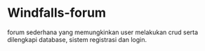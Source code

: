 # Windfalls-forum
forum sederhana yang memungkinkan user melakukan crud serta dilengkapi database, sistem registrasi dan login.
